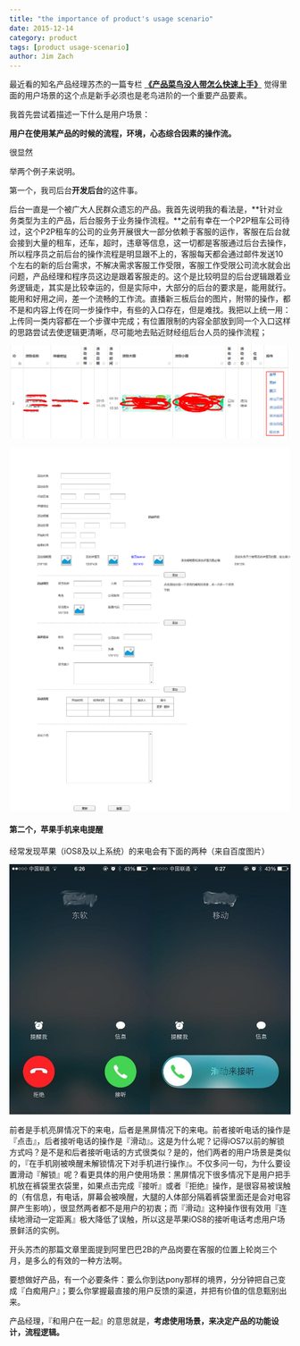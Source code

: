 ```yaml
---
title: "the importance of product's usage scenario"
date: 2015-12-14
category: product
tags: [product usage-scenario]
author: Jim Zach
---
```


最近看的知名产品经理苏杰的一篇专栏 **[《产品菜鸟没人带怎么快速上手》](http://zhuanlan.zhihu.com/iamsujie/20411888)** 觉得里面的用户场景的这个点是新手必须也是老鸟进阶的一个重要产品要素。

我首先尝试着描述一下什么是用户场景：

**用户在使用某产品的时候的流程，环境，心态综合因素的操作流。**

很显然

举两个例子来说明。

第一个，我司后台**开发后台**的这件事。

后台一直是一个被广大人民群众遗忘的产品。我首先说明我的看法是，**针对业务类型为主的产品，后台服务于业务操作流程。**之前有幸在一个P2P租车公司待过，这个P2P租车的公司的业务开展很大一部分依赖于客服的运作，客服在后台就会接到大量的租车，还车，超时，违章等信息，这一切都是客服通过后台去操作，所以程序员之前后台的操作流程是明显跟不上的，客服每天都会通过邮件发送10个左右的新的后台需求，不解决需求客服工作受限，客服工作受限公司流水就会出问题，产品经理和程序员这边是跟着客服走的。这个是比较明显的后台逻辑跟着业务逻辑走，其实是比较幸运的，但是实际中，大部分的后台的要求是，能用就行。能用和好用之间，差一个流畅的工作流。直播新三板后台的图片，附带的操作，都不是和内容上传在同一步操作中，有些的入口存在，但是难找。我把以上统一用：上传同一类内容都在一个步骤中完成；有位置限制的内容全部放到同一个入口这样的思路尝试去使逻辑更清晰，尽可能地去贴近财经组后台人员的操作流程；

![](/public/img/2015-12-14-the-importance-of-product-usage-scenario-1.png)

![](/public/img/2015-12-14-the-importance-of-product-usage-scenario-2.png)

#### 第二个，**苹果手机来电提醒**
经常发现苹果（iOS8及以上系统）的来电会有下面的两种（来自百度图片）

![](/public/img/2015-12-14-the-importance-of-product-usage-scenario-3.jpg)

前者是手机亮屏情况下的来电，后者是黑屏情况下的来电。前者接听电话的操作是『点击』，后者接听电话的操作是『滑动』。这是为什么呢？记得iOS7以前的解锁方式吗？是不是和后者接听电话的方式很类似？是的，他们两者的用户场景是类似的，『在手机刚被唤醒未解锁情况下对手机进行操作』。不仅多问一句，为什么要设置滑动『解锁』呢？看更具体的用户使用场景：黑屏情况下很多情况下是用户把手机放在裤袋里衣袋里，如果点击完成『接听』或者『拒绝』操作，是很容易被误触的（有信息，有电话，屏幕会被唤醒，大腿的人体部分隔着裤袋里面还是会对电容屏产生影响），很显然两者都不是用户的初衷；而『滑动』这种操作很有效用『连续地滑动一定距离』极大降低了误触，所以这是苹果iOS8的接听电话考虑用户场景鲜活的实例。

开头苏杰的那篇文章里面提到阿里巴巴2B的产品岗要在客服的位置上轮岗三个月，是多么的有效的一种方法啊。

要想做好产品，有一个必要条件：要么你到达pony那样的境界，分分钟把自己变成『白痴用户』；要么你掌握最直接的用户反馈的渠道，并把有价值的信息甄别出来。

产品经理，『和用户在一起』的意思就是，**考虑使用场景，来决定产品的功能设计，流程逻辑。**
